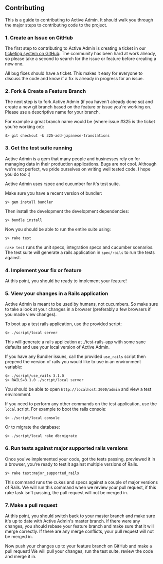 ## Contributing

This is a guide to contributing to Active Admin. It should walk you through the
major steps to contributing code to the project.

### 1. Create an Issue on GitHub

The first step to contributing to Active Admin is creating a ticket in our
[ticketing system on GitHub](https://github.com/seagoj/{PROJECT}/issues).
The community has been hard at work already, so please take a second to search
for the issue or feature before creating a new one.

All bug fixes should have a ticket. This makes it easy for everyone
to discuss the code and know if a fix is already in progress for an issue.


### 2. Fork & Create a Feature Branch

The next step is to fork Active Admin (if you haven't already done so) and
create a new git branch based on the feature or issue you're working on. Please
use a descriptive name for your branch.

For example a great branch name would be (where issue #325 is the ticket you're
working on):

    $> git checkout -b 325-add-japanese-translations


### 3. Get the test suite running

Active Admin is a gem that many people and businesses rely on for managing data 
in their production applications. Bugs are not cool. Although we're not perfect,
we pride ourselves on writing well tested code. I hope you do too :)

Active Admin uses rspec and cucumber for it's test suite.

Make sure you have a recent version of bundler:

    $> gem install bundler

Then install the development the development dependencies:

    $> bundle install

Now you should be able to run the entire suite using:

    $> rake test

`rake test` runs the unit specs, integration specs and cucumber scenarios. The
test suite will generate a rails application in `spec/rails` to run the tests
against.


### 4. Implement your fix or feature

At this point, you should be ready to implement your feature!


### 5. View your changes in a Rails application

Active Admin is meant to be used by humans, not cucumbers. So make sure to take
a look at your changes in a browser (preferably a few browsers if you made view
changes).

To boot up a test rails application, use the provided script:

    $> ./script/local server

This will generate a rails application at ./test-rails-app with some sane
defaults and use your local version of Active Admin.

If you have any Bundler issues, call the provided `use_rails` script then prepend
the version of rails you would like to use in an environment variable:

    $> ./script/use_rails 3.1.0
    $> RAILS=3.1.0 ./script/local server

You should be able to open `http://localhost:3000/admin` and view a test
environment.

If you need to perform any other commands on the test application, use the
`local` script. For example to boot the rails console:

    $> ./script/local console

Or to migrate the database:

    $> ./script/local rake db:migrate


### 6. Run tests against major supported rails versions

Once you've implemented your code, got the tests passing, previewed it in a
browser, you're ready to test it against multiple versions of Rails.

    $> rake test:major_supported_rails

This command runs the cukes and specs against a couple of major versions of
Rails.  We will run this command when we review your pull request, if this 
rake task isn't passing, the pull request will not be merged in.


### 7. Make a pull request

At this point, you should switch back to your master branch and make sure it's
up to date with Active Admin's master branch. If there were any changes, you
should rebase your feature branch and make sure that it will merge correctly. If
there are any merge conflicts, your pull request will not be merged in.

Now push your changes up to your feature branch on GitHub and make a pull request!
We will pull your changes, run the test suite, review the code and merge it in.
